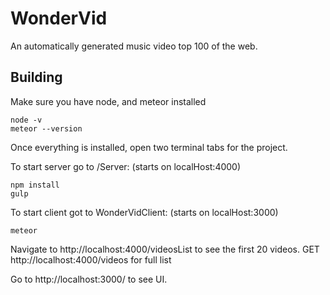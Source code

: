 # WonderVid

An automatically generated music video top 100 of the web.

## Building

Make sure you have node, and meteor installed

```shell
node -v
meteor --version
```

Once everything is installed, open two terminal tabs for the project.

To start server go to /Server: (starts on localHost:4000)
```shell
npm install
gulp
```

To start client got to WonderVidClient: (starts on localHost:3000)
```shell
meteor
```

Navigate to http://localhost:4000/videosList to see the first 20 videos.
GET http://localhost:4000/videos for full list

Go to  http://localhost:3000/ to see UI.